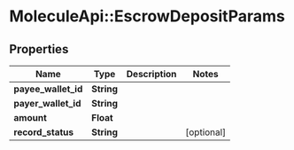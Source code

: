 # MoleculeApi::EscrowDepositParams

## Properties
Name | Type | Description | Notes
------------ | ------------- | ------------- | -------------
**payee_wallet_id** | **String** |  | 
**payer_wallet_id** | **String** |  | 
**amount** | **Float** |  | 
**record_status** | **String** |  | [optional] 


